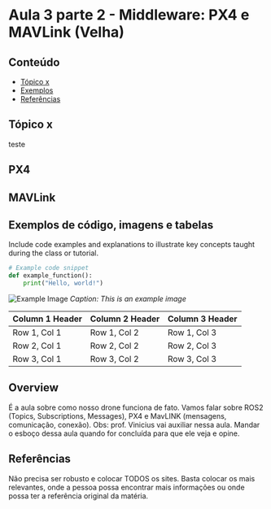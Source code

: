 # Aula 3 parte 2 - Middleware: PX4 e MAVLink (Velha)

## Conteúdo

- [Tópico x](#tópico-x)
- [Exemplos](#exemplos-de-código-imagens-e-tabelas)
- [Referências](#referências)

## Tópico x
teste
## PX4

## MAVLink

## Exemplos de código, imagens e tabelas

Include code examples and explanations to illustrate key concepts taught during the class or tutorial.

```python
# Example code snippet
def example_function():
    print("Hello, world!")
```

![Example Image](https://example.com/image.jpg)
*Caption: This is an example image*

| Column 1 Header | Column 2 Header | Column 3 Header |
| --------------- | --------------- | --------------- |
| Row 1, Col 1    | Row 1, Col 2    | Row 1, Col 3    |
| Row 2, Col 1    | Row 2, Col 2    | Row 2, Col 3    |
| Row 3, Col 1    | Row 3, Col 2    | Row 3, Col 3    |

## Overview

É a aula sobre como nosso drone funciona de fato. Vamos falar sobre ROS2 (Topics, Subscriptions, Messages), PX4 e MavLINK (mensagens, comunicação, conexão). 
Obs: prof. Vinicius vai auxiliar nessa aula. Mandar o esboço dessa aula quando for concluída para que ele veja e opine.

## Referências

Não precisa ser robusto e colocar TODOS os sites. Basta colocar os mais relevantes, onde a pessoa possa encontrar mais informações ou onde possa ter a referência original da matéria.

[def]: #license

